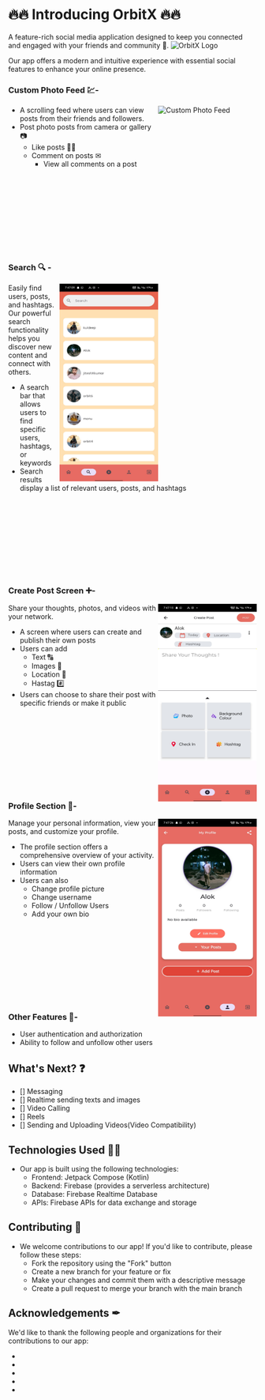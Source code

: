 # 🔥🔥 Introducing OrbitX  🔥🔥

A feature-rich social media application designed to keep you connected and engaged with your friends and community 👥. 
 <img  alt="OrbitX Logo" height="200" width="200" src="https://github.com/user-attachments/assets/a5ec54ba-9f37-42d6-be69-85c447385d2e)">



Our app offers a modern and intuitive experience with essential social features to enhance your online presence.

### Custom Photo Feed 💹-
  <img align="right" alt="Custom Photo Feed" height="400" width="200" src="https://github.com/user-attachments/assets/83ecd5f9-ac82-4487-9149-9cdbe3d38734">

* A scrolling feed where users can view posts from their friends and followers.
* Post photo posts from camera or gallery 📷 
    * Like posts 👍🏻
    * Comment on posts ✉
        * View all comments on a post   


<br><br><br><br><br><br><br><br><br>
### Search 🔍 -
<img align="right" alt="Search" height="400" width="200" src="https://raw.githubusercontent.com/alokrajcse/OrbitX/master/SCREENSHOTS_ORBITX/Screenshot_2024-08-26-19-47-09-71_45ec60135c0ce08e1256c567a8da3d2e.jpg">

Easily find users, posts, and hashtags. Our powerful search functionality helps you discover new content and connect with others.

* A search bar that allows users to find specific users, hashtags, or keywords
* Search results display a list of relevant users, posts, and hashtags

<br><br><br><br><br><br><br><br><br>

### Create Post Screen  ➕-
<img align="right" alt="Create Post Screen" height="400" width="200" src="https://raw.githubusercontent.com/alokrajcse/OrbitX/master/SCREENSHOTS_ORBITX/Screenshot_2024-08-26-19-47-13-49_45ec60135c0ce08e1256c567a8da3d2e.jpg">

Share your thoughts, photos, and videos with your network.

* A screen where users can create and publish their own posts
* Users can add
    * Text  🔠
    * Images  🤳
    * Location  📍
    * Hastag  #️⃣
* Users can choose to share their post with specific friends or make it public

<br><br><br><br><br><br><br><br><br>

### Profile Section  👤-
<img align="right" alt="Profile Section" height="400" width="200" src="https://raw.githubusercontent.com/alokrajcse/OrbitX/master/SCREENSHOTS_ORBITX/Screenshot_2024-08-26-19-47-26-58_45ec60135c0ce08e1256c567a8da3d2e.jpg">

Manage your personal information, view your posts, and customize your profile.
 
* The profile section offers a comprehensive overview of your activity.
* Users can view their own profile information
* Users can also 
    * Change profile picture
    * Change username
    * Follow / Unfollow Users
    * Add your own bio
 
 <br><br><br><br><br><br><br><br><br>

### Other Features 📲-
    
* User authentication and authorization  
* Ability to follow and unfollow other users

## What's Next? ❓
- [] Messaging 
- [] Realtime sending texts and images
- [] Video Calling
- [] Reels
- [] Sending and Uploading Videos(Video Compatibility)

## Technologies Used  👨‍💻

* Our app is built using the following technologies:
    * Frontend: Jetpack Compose (Kotlin)
    * Backend: Firebase (provides a serverless architecture)
    * Database: Firebase Realtime Database
    * APIs: Firebase APIs for data exchange and storage

## Contributing 🛂

* We welcome contributions to our app! If you'd like to contribute, please follow these steps:
    * Fork the repository using the "Fork" button
    * Create a new branch for your feature or fix
    * Make your changes and commit them with a descriptive message
    * Create a pull request to merge your branch with the main branch 


## Acknowledgements ✒

We'd like to thank the following people and organizations for their contributions to our app:

 *
 *
 *
 *
 * 

